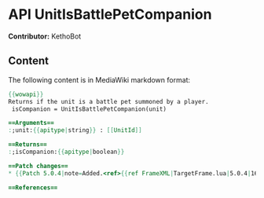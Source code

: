 # API UnitIsBattlePetCompanion

**Contributor:** KethoBot

## Content

The following content is in MediaWiki markdown format:

```mediawiki
{{wowapi}}
Returns if the unit is a battle pet summoned by a player.
 isCompanion = UnitIsBattlePetCompanion(unit)

==Arguments==
:;unit:{{apitype|string}} : [[UnitId]]

==Returns==
:;isCompanion:{{apitype|boolean}}

==Patch changes==
* {{Patch 5.0.4|note=Added.<ref>{{ref FrameXML|TargetFrame.lua|5.0.4|16016|257|20120821}}</ref>}}

==References==
```